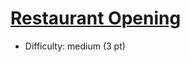 # [Restaurant Opening](#https://open.kattis.com/problems/restaurantopening)
- Difficulty: medium (3 pt)
        